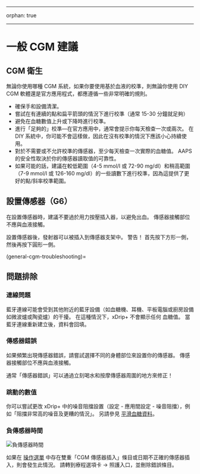 - - -
orphan: true
- - -

# 一般 CGM 建議

## CGM 衛生

無論你使用哪種 CGM 系統，如果你要使用基於血液的校準，則無論你使用 DIY CGM 軟體還是官方應用程式，都應遵循一些非常明確的規則。

-   確保手和設備清潔。
-   嘗試在有連續的點和扁平箭頭的情況下進行校準（通常 15-30 分鐘就足夠）
-   避免在血糖數值上升或下降時進行校準。
-   進行「足夠的」校準—在官方應用中，通常會提示你每天檢查一次或兩次。 在 DIY 系統中，你可能不會這樣做，因此在沒有校準的情況下應該小心持續使用。
-   對於不需要或不允許校準的傳感器，至少每天檢查一次實際的血糖值。 AAPS 的安全性取決於你的傳感器讀取值的可靠性。
-   如果可能的話，建議在較低範圍（4-5 mmol/l 或 72-90 mg/dl）和稍高範圍（7-9 mmol/l 或 126-160 mg/dl）的一些讀數下進行校準，因為這提供了更好的點/斜率校準範圍。

## 設置傳感器（G6）

在設置傳感器時，建議不要過於用力按壓插入器，以避免出血。 傳感器接觸部位不應與血液接觸。

設置傳感器後，發射器可以被插入到傳感器支架中。 警告！ 首先按下方形一側，然後再按下圓形一側。

(general-cgm-troubleshooting)=
## 問題排除

### 連線問題

藍牙連線可能會受到其他附近的藍牙設備（如血糖機、耳機、平板電腦或廚房設備如微波爐或陶瓷爐）的干擾。 在這種情況下，xDrip+ 不會顯示任何 血糖值。 當藍牙連線重新建立後，資料會回填。

### 傳感器錯誤

如果頻繁出現傳感器錯誤，請嘗試選擇不同的身體部位來設置你的傳感器。 傳感器接觸部位不應與血液接觸。

通常「傳感器錯誤」可以通過立刻喝水和按摩傳感器周圍的地方來修正！

### 跳動的數值

你可以嘗試更改 xDrip+ 中的噪音阻擋設置（設定 - 應用間設定 - 噪音阻擋），例如「阻擋非常高的噪音及更糟的情況」。 另請參見 [平滑血糖資料](../CompatibleCgms/SmoothingBloodGlucoseData.md)。

### 負傳感器時間

![負傳感器時間](../images/Troubleshooting_SensorAge.png)

如果在 [操作選單](#screens-action-tab) 中存在雙重「CGM 傳感器插入」條目或日期不正確的傳感器插入，則會發生此情況。 請轉到療程選項卡 -> 照護入口，並刪除錯誤條目。
